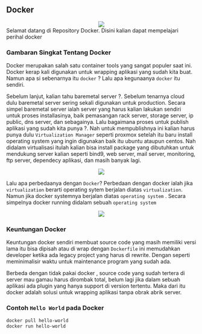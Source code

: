 ## Docker
<div align="center">
    <img src="https://tech.osteel.me/images/2020/03/04/docker-introduction-01.jpg">
</div>
Selamat datang di Repository Docker. Disini kalian dapat mempelajari perihal docker

### Gambaran Singkat Tentang Docker
Docker merupakan salah satu container tools yang sangat populer saat ini. Docker kerap kali digunakan untuk wrapping aplikasi yang sudah kita buat. Namun apa si sebenarnya itu `docker` ? Lalu apa kegunaanya `docker` itu sendiri.

Sebelum lanjut, kalian tahu baremetal server ?. Sebelum tenarnya cloud dulu baremetal server sering sekali digunakan untuk production. Secara simpel baremetal server ialah server yang harus kalian lakukan sendiri untuk proses installasinya, baik pemasangan rack server, storage server, ip public, dns server, dan sebagainya. Lalu bagaimana proses untuk publish aplikasi yang sudah kita punya ?. Nah untuk mempublishnya ini kalian harus punya dulu `Virtualization Manager` seperti proxmox setelah itu baru install operating system yang ingin digunakan baik itu ubuntu ataupun centos. Nah didalam virtualisasi itulah kalian bisa install package yang dibutuhkan untuk mendukung server kalian seperti bind9, web server, mail server, monitoring, ftp server, dependecy aplikasi, dan masih banyak lagi.

<div align="center">
    <img src="https://linkserve.global/website/wp-content/uploads/2020/10/what-is-server-virtualization.png">
</div>

Lalu apa perbedaanya dengan `Docker`? Perbedaan dengan docker ialah jika `virtualization` berarti operating sytem berjalan diatas `virtualization`. Namun jika docker systemnya berjalan diatas `operating system` . Secara simpelnya docker running didalam sebuah `operating system`
<div align="center">
    <img src="https://mjaglan.github.io/images/docker-virtualbox/docker-vs-vm.png">
</div>

### Keuntungan Docker
Keuntungan docker sendiri membuat source code yang masih memiliki versi lama itu bisa dipisah atau di wrap dengan `Dockerfile` ini memudahkan developer ketika ada legacy project yang harus di rewrite. Dengan seperti meminimalisir waktu untuk maintenance program yang sudah ada.

Berbeda dengan tidak pakai docker , source code yang sudah tertera di server mau gamau harus dirombak total, belum lagi jika dalam sebuah aplikasi ada plugin yang hanya support di version tertentu. Maka dari itu docker adalah solusi untuk wrapping aplikasi tanpa obrak abrik server.

### Contoh `Hello World` pada Docker
```bash
docker pull hello-world
docker run hello-world
```